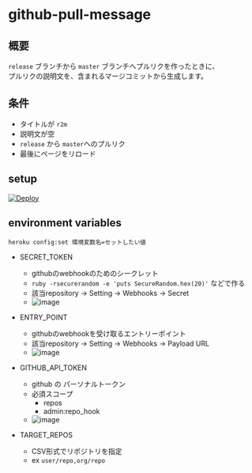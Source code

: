 # github-pull-message

## 概要
`release` ブランチから `master` ブランチへプルリクを作ったときに、  
プルリクの説明文を、含まれるマージコミットから生成します。

## 条件
- タイトルが `r2m`
- 説明文が空
- `release` から `master`へのプルリク
- 最後にページをリロード

## setup
[![Deploy](https://www.herokucdn.com/deploy/button.png)](https://heroku.com/deploy)

## environment variables

`heroku config:set 環境変数名=セットしたい値`

- SECRET_TOKEN
  - githubのwebhookのためのシークレット
  - `ruby -rsecurerandom -e 'puts SecureRandom.hex(20)'` などで作る
  - 該当repository -> Setting -> Webhooks -> Secret
  - ![image](https://raw.githubusercontent.com/jabropt/github-pr-message/image/images/secret_token.png)

- ENTRY_POINT
  - githubのwebhookを受け取るエントリーポイント
  - 該当repository -> Setting -> Webhooks -> Payload URL
  - ![image](https://raw.githubusercontent.com/jabropt/github-pr-message/image/images/entry_point.png)

- GITHUB_API_TOKEN
  - github の パーソナルトークン
  - 必須スコープ
    - repos
    - admin:repo_hook
  - ![image](https://raw.githubusercontent.com/jabropt/github-pr-message/image/images/github_api_token.png)

- TARGET_REPOS
  - CSV形式でリポジトリを指定
  - ex `user/repo,org/repo`
